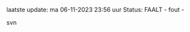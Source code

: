 laatste update: 
ma 06-11-2023 23:56   uur 
Status: FAALT - fout - 
<div class="service R">svn</div>